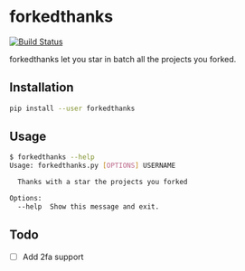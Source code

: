 # forkedthanks

[![Build Status](https://travis-ci.org/etienne-napoleone/forkedthanks.svg?branch=master)](https://travis-ci.org/etienne-napoleone/forkedthanks)

forkedthanks let you star in batch all the projects you forked.

## Installation

```bash
pip install --user forkedthanks
```

## Usage

```bash
$ forkedthanks --help
Usage: forkedthanks.py [OPTIONS] USERNAME

  Thanks with a star the projects you forked

Options:
  --help  Show this message and exit.
```

## Todo
- [ ] Add 2fa support
